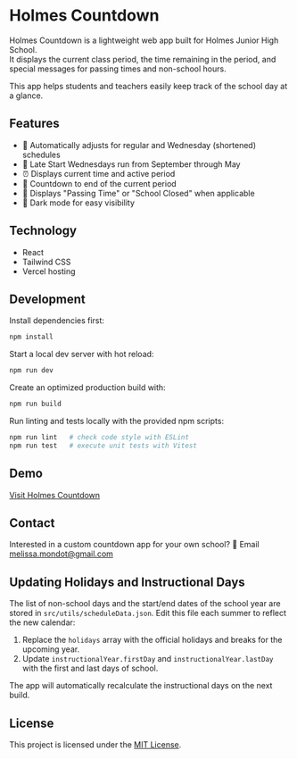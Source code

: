 # Holmes Countdown

Holmes Countdown is a lightweight web app built for Holmes Junior High School.  
It displays the current class period, the time remaining in the period, and special messages for passing times and non-school hours.

This app helps students and teachers easily keep track of the school day at a glance.

## Features
- 📅 Automatically adjusts for regular and Wednesday (shortened) schedules
- 📆 Late Start Wednesdays run from September through May
- ⏰ Displays current time and active period
- 🔔 Countdown to end of the current period
- 🚪 Displays "Passing Time" or "School Closed" when applicable
- 🎨 Dark mode for easy visibility

## Technology
- React
- Tailwind CSS
- Vercel hosting

## Development
Install dependencies first:

```bash
npm install
```

Start a local dev server with hot reload:

```bash
npm run dev
```

Create an optimized production build with:

```bash
npm run build
```

Run linting and tests locally with the provided npm scripts:

```bash
npm run lint   # check code style with ESLint
npm run test   # execute unit tests with Vitest
```

## Demo
[Visit Holmes Countdown](https://holmes-countdown.vercel.app)

## Contact
Interested in a custom countdown app for your own school?
📧 Email [melissa.mondot@gmail.com](mailto:melissa.mondot@gmail.com)

## Updating Holidays and Instructional Days
The list of non-school days and the start/end dates of the school year are stored
in `src/utils/scheduleData.json`. Edit this file each summer to reflect the new
calendar:

1. Replace the `holidays` array with the official holidays and breaks for the
   upcoming year.
2. Update `instructionalYear.firstDay` and `instructionalYear.lastDay` with the
   first and last days of school.

The app will automatically recalculate the instructional days on the next build.

## License

This project is licensed under the [MIT License](LICENSE).
